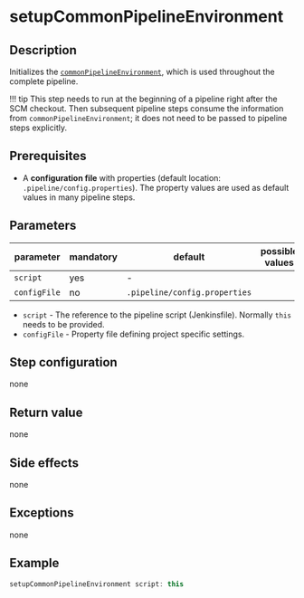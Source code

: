 # setupCommonPipelineEnvironment

## Description

Initializes the [`commonPipelineEnvironment`](commonPipelineEnvironment.md), which is used throughout the complete pipeline.

!!! tip
    This step needs to run at the beginning of a pipeline right after the SCM checkout.
    Then subsequent pipeline steps consume the information from `commonPipelineEnvironment`; it does not need to be passed to pipeline steps explicitly.

## Prerequisites

* A **configuration file** with properties (default location: `.pipeline/config.properties`). The property values are used as default values in many pipeline steps.

## Parameters

| parameter    | mandatory | default                       | possible values |
| ------------ |-----------|-------------------------------|-----------------|
| `script`     | yes       | -                             |                 |
| `configFile` | no        | `.pipeline/config.properties` |                 |

* `script` - The reference to the pipeline script (Jenkinsfile). Normally `this` needs to be provided.
* `configFile` - Property file defining project specific settings.

## Step configuration

none

## Return value

none

## Side effects

none

## Exceptions

none

## Example

```groovy
setupCommonPipelineEnvironment script: this
```

